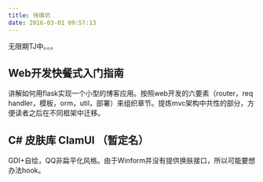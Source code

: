```yaml
---
title: 待填坑
date: 2016-03-01 09:57:13
---
```


无限期TJ中。。。

## Web开发快餐式入门指南

讲解如何用flask实现一个小型的博客应用。按照web开发的六要素（router，req handler，模板，orm，util，部署）来组织章节。提炼mvc架构中共性的部分，方便读者之后在不同框架中迁移。

## C# 皮肤库 ClamUI （暂定名）

GDI+自绘，QQ非扁平化风格。由于Winform并没有提供换肤接口，所以可能要想办法hook。